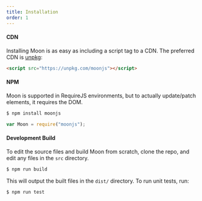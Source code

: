 ```yaml
---
title: Installation
order: 1
---
```


#### CDN

Installing Moon is as easy as including a script tag to a CDN. The preferred CDN is [unpkg](https://unpkg.com):

```html
<script src="https://unpkg.com/moonjs"></script>
```

#### NPM

Moon is supported in RequireJS environments, but to actually update/patch elements, it requires the DOM.

```bash
$ npm install moonjs
```

```js
var Moon = require("moonjs");
```

#### Development Build

To edit the source files and build Moon from scratch, clone the repo, and edit any files in the `src` directory.

```bash
$ npm run build
```

This will output the built files in the `dist/` directory. To run unit tests, run:

```bash
$ npm run test
```
